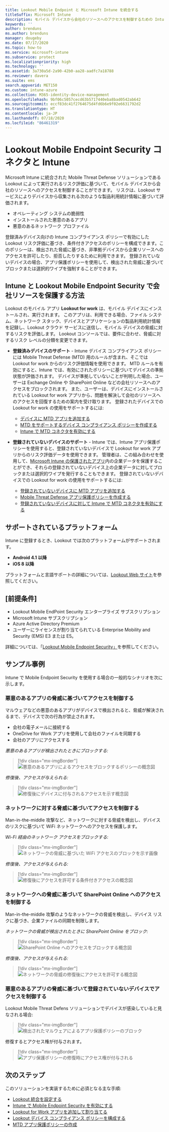 ```yaml
---
title: Lookout Mobile Endpoint と Microsoft Intune を統合する
titleSuffix: Microsoft Intune
description: モバイル デバイスから会社のリソースへのアクセスを制御するための Intune と Lookout Mobile Threat Defense (MTD) の統合について説明します。
keywords: ''
author: brenduns
ms.author: brenduns
manager: dougeby
ms.date: 07/17/2020
ms.topic: how-to
ms.service: microsoft-intune
ms.subservice: protect
ms.localizationpriority: high
ms.technology: ''
ms.assetid: 3a730a5d-2a90-42b0-aa28-aadfc7a18788
ms.reviewer: davera
ms.suite: ems
search.appverid: MET150
ms.custom: intune-azure
ms.collection: M365-identity-device-management
ms.openlocfilehash: 9bf06c5057cecd63b5717440eba8bad0542ab642
ms.sourcegitcommit: eccf83dc41f2764675d4fd6b6e9f02e6631792d2
ms.translationtype: HT
ms.contentlocale: ja-JP
ms.lasthandoff: 07/18/2020
ms.locfileid: "86461319"
---
```

# <a name="lookout-mobile-endpoint-security-connector-with-intune"></a>Lookout Mobile Endpoint Security コネクタと Intune

Microsoft Intune に統合された Mobile Threat Defense ソリューションである Lookout によって実行されるリスク評価に基づいて、モバイル デバイスから会社のリソースへのアクセスを制御することができます。 リスクは、Lookout サービスによりデバイスから収集される次のような製品利用統計情報に基づいて評価されます。
- オペレーティング システムの脆弱性
- インストールされた悪意のあるアプリ
- 悪意のあるネットワーク プロファイル

登録済みデバイス向けの Intune コンプライアンス ポリシーで有効にした Lookout リスク評価に基づき、条件付きアクセスのポリシーを構成できます。このポリシーは、検出された脅威に基づき、非準拠デバイスから企業リソースへのアクセスを許可したり、拒否したりするために利用できます。 登録されていないデバイスの場合、アプリ保護ポリシーを使用して、検出された脅威に基づいてブロックまたは選択的ワイプを強制することができます。

## <a name="how-do-intune-and-lookout-mobile-endpoint-security-help-protect-company-resources"></a>Intune と Lookout Mobile Endpoint Security で会社リソースを保護する方法

Lookout のモバイル アプリ **Lookout for work** は、モバイル デバイスにインストールされ、実行されます。 このアプリは、利用できる場合、ファイル システム、ネットワーク スタック、デバイスとアプリケーションの製品利用統計情報を記録し、Lookout クラウド サービスに送信し、モバイル デバイスの脅威に対するリスクを評価します。 Lookout コンソールでは、要件に合わせ、脅威に対するリスク レベルの分類を変更できます。

- **登録済みデバイスのサポート** - Intune デバイス コンプライアンス ポリシーには Mobile Threat Defense (MTD) 用のルールが含まれ、そこでは Lookout for work からのリスク評価情報を使用できます。 MTD ルールを有効にすると、Intune では、有効にされたポリシーに基づいてデバイスの準拠状態が評価されます。 デバイスが準拠していないことが判明した場合、ユーザーは Exchange Online や SharePoint Online などの会社リソースへのアクセスをブロックされます。 また、ユーザーは、デバイスにインストールされている Lookout for work アプリから、問題を解決して会社のリソースへのアクセスを回復するための案内を受け取ります。 登録されたデバイスでの Lookout for work の使用をサポートするには:
  - [デバイスに MTD アプリを追加する](../protect/mtd-apps-ios-app-configuration-policy-add-assign.md)
  - [MTD をサポートするデバイス コンプライアンス ポリシーを作成する](../protect/mtd-device-compliance-policy-create.md)
  - [Intune で MTD コネクタを有効にする](../protect/mtd-connector-enable.md)

- **登録されていないデバイスのサポート** - Intune では、Intune アプリ保護ポリシーを使用すると、登録されていないデバイスで Lookout for work アプリからのリスク評価データを使用できます。 管理者は、この組み合わせを使用して、[Microsoft Intune の保護されたアプリ](../apps/apps-supported-intune-apps.md)内の企業データを保護することができ、それらの登録されていないデバイス上の企業データに対してブロックまたは選択的ワイプを発行することもできます。 登録されていないデバイスでの Lookout for work の使用をサポートするには:
  - [登録されていないデバイスに MTD アプリを追加する](../protect/mtd-add-apps-unenrolled-devices.md)
  - [Mobile Threat Defense アプリ保護ポリシーを作成する](../protect/mtd-app-protection-policy.md)
  - [登録されていないデバイスに対して Intune で MTD コネクタを有効にする](../protect/mtd-enable-unenrolled-devices.md)

## <a name="supported-platforms"></a>サポートされているプラットフォーム

Intune に登録するとき、Lookout では次のプラットフォームがサポートされます。

- **Android 4.1 以降**  
- **iOS 8 以降**  

プラットフォームと言語サポートの詳細については、[Lookout Web サイト](https://personal.support.lookout.com/hc/articles/114094140253)を参照してください。  

## <a name="prerequisites"></a>[前提条件]

- Lookout Mobile EndPoint Security エンタープライズ サブスクリプション  
- Microsoft Intune サブスクリプション
- Azure Active Directory Premium
- ユーザーにライセンスが割り当てられている Enterprise Mobility and Security (EMS) E3 または E5。  

詳細については、「[Lookout Mobile Endpoint Security」](https://www.lookout.com/products/mobile-endpoint-security)を参照してください。

## <a name="sample-scenarios"></a>サンプル事例

Intune で Mobile Endpoint Security を使用する場合の一般的なシナリオを次に示します。

### <a name="control-access-based-on-threats-from-malicious-apps"></a>悪意のあるアプリの脅威に基づいてアクセスを制御する

マルウェアなどの悪意のあるアプリがデバイスで検出されると、脅威が解決されるまで、デバイスで次の行為が禁止されます。

- 会社の電子メールに接続する
- OneDrive for Work アプリを使用して会社のファイルを同期する
- 会社のアプリにアクセスする

*悪意のあるアプリが検出されたときにブロックする:*

> [!div class="mx-imgBorder"]
> ![悪意のあるアプリによるアクセスをブロックするポリシーの概念図](./media/lookout-mobile-threat-defense-connector/malicious-apps-blocked.png)

*修復後、アクセスが与えられる:*

> [!div class="mx-imgBorder"]
> ![修復後にデバイスに付与されるアクセスを示す概念図](./media/lookout-mobile-threat-defense-connector/malicious-apps-unblocked.png)

### <a name="control-access-based-on-threat-to-network"></a>ネットワークに対する脅威に基づいてアクセスを制御する

Man-in-the-middle 攻撃など、ネットワークに対する脅威を検出し、デバイスのリスクに基づいて WiFi ネットワークへのアクセスを保護します。

*Wi-Fi 経由のネットワーク アクセスをブロックする:*

> [!div class="mx-imgBorder"]
> ![ネットワークの脅威に基づいた WiFi アクセスのブロックを示す画像](./media/lookout-mobile-threat-defense-connector/network-wifi-blocked.png)

*修復後、アクセスが与えられる:*

> [!div class="mx-imgBorder"]
> ![修復後にアクセスを許可する条件付きアクセスの概念図](./media/lookout-mobile-threat-defense-connector/network-wifi-unblocked.png)

### <a name="control-access-to-sharepoint-online-based-on-threat-to-network"></a>ネットワークへの脅威に基づいて SharePoint Online へのアクセスを制御する

Man-in-the-middle 攻撃のようなネットワークの脅威を検出し、デバイス リスクに基づき、企業ファイルの同期を制限します。

*ネットワークの脅威が検出されたときに SharePoint Online をブロック:*

> [!div class="mx-imgBorder"]
> ![SharePoint Online へのアクセスをブロックする概念図](./media/lookout-mobile-threat-defense-connector/network-spo-blocked.png)

*修復後、アクセスが与えられる:*

> [!div class="mx-imgBorder"]
> ![ネットワークの脅威の修復後にアクセスを許可する概念図](./media/lookout-mobile-threat-defense-connector/network-spo-unblocked.png)

### <a name="control-access-on-unenrolled-devices-based-on-threats-from-malicious-apps"></a>悪意のあるアプリの脅威に基づいて登録されていないデバイスでアクセスを制御する

Lookout Mobile Threat Defens ソリューションでデバイスが感染していると見なされる場合:
> [!div class="mx-imgBorder"]
> ![検出されたマルウェアによるアプリ保護ポリシーのブロック](./media/lookout-mobile-threat-defense-connector/lookout-app-policy-block.png)

修復するとアクセス権が付与されます。

> [!div class="mx-imgBorder"]
> ![アプリ保護ポリシーの修復時にアクセス権が付与される](./media/lookout-mobile-threat-defense-connector/lookout-app-policy-remediated.png)

## <a name="next-steps"></a>次のステップ

このソリューションを実装するために必須となる主な手順:

- [Lookout 統合を設定する](lookout-mtd-connector-integration.md)
- [Intune で Mobile Endpoint Security を有効にする](mtd-connector-enable.md)
- [Lookout for Work アプリを追加して割り当てる](mtd-apps-ios-app-configuration-policy-add-assign.md)
- [Lookout デバイス コンプライアンス ポリシーを構成する](mtd-device-compliance-policy-create.md)
- [MTD アプリ保護ポリシーの作成](mtd-app-protection-policy.md)
